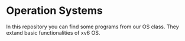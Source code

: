 # Operation Systems

In this repository you can find some programs from our OS class. 
They extand basic functionalities of xv6 OS.